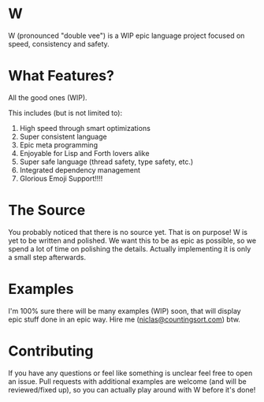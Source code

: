 # W

W (pronounced "double vee") is a WIP epic language project focused on speed, consistency and safety.

# What Features?

All the good ones (WIP).

This includes (but is not limited to):

1. High speed through smart optimizations
2. Super consistent language
3. Epic meta programming
4. Enjoyable for Lisp and Forth lovers alike
5. Super safe language (thread safety, type safety, etc.)
6. Integrated dependency management
7. Glorious Emoji Support!!!!

# The Source

You probably noticed that there is no source yet.
That is on purpose!
W is yet to be written and polished.
We want this to be as epic as possible, so we spend a lot of time on polishing the details.
Actually implementing it is only a small step afterwards.

# Examples

I'm 100% sure there will be many examples (WIP) soon, that will display epic stuff done in an epic way.
Hire me (niclas@countingsort.com) btw.

# Contributing

If you have any questions or feel like something is unclear feel free to open an issue.
Pull requests with additional examples are welcome (and will be reviewed/fixed up), so you can actually play around with W before it's done!
